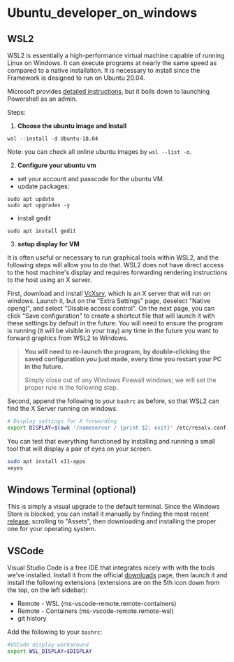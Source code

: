 # Ubuntu_developer_on_windows

## WSL2
WSL2 is essentially a high-performance virtual machine capable of running Linux on Windows. It can execute programs at nearly the same speed as compared to a native installation. It is necessary to install since the Framework is designed to run on Ubuntu 20.04.

Microsoft provides [detailed instructions](https://docs.microsoft.com/en-us/windows/wsl/install), but it boils down to launching Powershell as an admin.

Steps:
1. **Choose the ubuntu image and Install**

```
wsl --install -d Ubuntu-18.04
```
Note: you can check all online ubuntu images by ```wsl --list -o```.

2. **Configure your ubuntu vm**

- set your account and passcode for the ubuntu VM.
- update packages:
```
sudo apt update
sudo apt upgrades -y
```
- install gedit
```
sudo apt install gedit
```

3. **setup display for VM**

It is often useful or necessary to run graphical tools within WSL2, and the following steps will allow you to do that. WSL2 does not have direct access to the host machine's display and requires forwarding rendering instructions to the host using an X server.

First, download and install [VcXsrv](https://sourceforge.net/projects/vcxsrv/), which is an X server that will run on windows. Launch it, but on the "Extra Settings" page, deselect "Native opengl", and select "Disable access control". On the next page, you can click "Save configuration" to create a shortcut file that will launch it with these settings by default in the future. You will need to ensure the program is running (it will be visible in your tray) any time in the future you want to forward graphics from WSL2 to Windows.
> **You will need to re-launch the program, by double-clicking the saved configuration you just made, every time you restart your PC in the future.**
>
> Simply close out of any Windows Firewall windows; we will set the proper rule in the following step.

Second, append the following to your `bashrc` as before, so that WSL2 can find the X Server running on windows.
```bash
# Display settings for X forwarding
export DISPLAY=$(awk '/nameserver / {print $2; exit}' /etc/resolv.conf 2>/dev/null):0
```

You can test that everything functioned by installing and running a small tool that will display a pair of eyes on your screen.
```bash
sudo apt install x11-apps
xeyes
```


## Windows Terminal (optional)
This is simply a visual upgrade to the default terminal. Since the Windows Store is blocked, you can install it manually by finding the most recent [release](https://github.com/microsoft/terminal/releases), scrolling to "Assets", then downloading and installing the proper one for your operating system.

## VSCode
Visual Studio Code is a free IDE that integrates nicely with with the tools we've installed. Install it from the official [downloads](https://code.visualstudio.com/download) page, then launch it and install the following extensions (extensions are on the 5th icon down from the top, on the left sidebar):
- Remote - WSL (ms-vscode-remote.remote-containers)
- Remote - Containers (ms-vscode-remote.remote-wsl)
- git history

Add the following to your `bashrc`:
```bash
#VSCode display workaround
export WSL_DISPLAY=$DISPLAY
```
